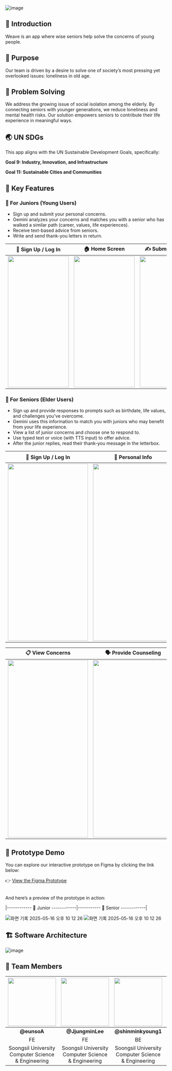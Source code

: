 ![image](https://github.com/user-attachments/assets/a0e76279-774c-49c8-8686-df2507d01b71)

## 🌟 Introduction

Weave is an app where wise seniors help solve the concerns of young people.

## 🎯 Purpose

Our team is driven by a desire to solve one of society’s most pressing yet overlooked issues: loneliness in old age.

## 🧩 Problem Solving

We address the growing issue of social isolation among the elderly.
By connecting seniors with younger generations, we reduce loneliness and mental health risks.
Our solution empowers seniors to contribute their life experience in meaningful ways.

## 🌏 UN SDGs

This app aligns with the UN Sustainable Development Goals, specifically:

**Goal 9: Industry, Innovation, and Infrastructure**

**Goal 11: Sustainable Cities and Communities**

## 🔑 Key Features

### 👦 For Juniors (Young Users)

- Sign up and submit your personal concerns.
- Gemini analyzes your concerns and matches you with a senior who has walked a similar path (career, values, life experiences).
- Receive text-based advice from seniors.
- Write and send thank-you letters in return.

| 🔐 Sign Up / Log In                                                                                                    | 🏠 Home Screen                                                                                                         | ✍️ Submit Concerns                                                                                                     | 💌 Thank-you Letters                                                                                                   |
| ---------------------------------------------------------------------------------------------------------------------- | ---------------------------------------------------------------------------------------------------------------------- | ---------------------------------------------------------------------------------------------------------------------- | ---------------------------------------------------------------------------------------------------------------------- |
| <img src="https://github.com/user-attachments/assets/d400fd47-911a-414f-a971-687ef10dec81" width="190" height="409" /> | <img src="https://github.com/user-attachments/assets/6b0f3b61-e633-405c-bb6d-b895665cbbc2" width="190" height="409" /> | <img src="https://github.com/user-attachments/assets/46fde197-da4a-41b6-8866-f1b403121235" width="190" height="409" /> | <img src="https://github.com/user-attachments/assets/ca9af6eb-5ccd-4023-b552-e769ddde5bac" width="190" height="409" /> |

### 👴 For Seniors (Elder Users)

- Sign up and provide responses to prompts such as birthdate, life values, and challenges you've overcome.
- Gemini uses this information to match you with juniors who may benefit from your life experience.
- View a list of junior concerns and choose one to respond to.
- Use typed text or voice (with TTS input) to offer advice.
- After the junior replies, read their thank-you message in the letterbox.

| 🔐 Sign Up / Log In                                                                                                    | 📝 Personal Info                                                                                                       | 🏠 Home Screen                                                                                                         |
| ---------------------------------------------------------------------------------------------------------------------- | ---------------------------------------------------------------------------------------------------------------------- | ---------------------------------------------------------------------------------------------------------------------- |
| <img src="https://github.com/user-attachments/assets/ca548334-b0e2-472b-a358-85bb0920a46d" width="250" height="553" /> | <img src="https://github.com/user-attachments/assets/4ea3bd78-6d60-4455-aba0-9a77dc34887f" width="250" height="553" /> | <img src="https://github.com/user-attachments/assets/e8ed6400-0f4f-4f4d-b5b5-51ce5df72d91" width="250" height="553" /> |

| 📋 View Concerns                                                                                                       | 🗣️ Provide Counseling                                                                                                  | 📬 Thank-you Letters                                                                                                   |
| ---------------------------------------------------------------------------------------------------------------------- | ---------------------------------------------------------------------------------------------------------------------- | ---------------------------------------------------------------------------------------------------------------------- |
| <img src="https://github.com/user-attachments/assets/4c0dbca5-9bc1-45bc-8409-d6fbc2944425" width="250" height="553" /> | <img src="https://github.com/user-attachments/assets/b9d7973e-f89d-4faf-9a4c-79ac9d4409c8" width="250" height="553" /> | <img src="https://github.com/user-attachments/assets/887cd4ff-ad5e-4fca-863b-983e9aa6991e" width="250" height="553" /> |


## 🎥 Prototype Demo
You can explore our interactive prototype on Figma by clicking the link below:

👉 [View the Figma Prototype](https://www.figma.com/proto/5ctjIb6U39VRZILFF51Ofd/-WEVE--2025-Solution-Challenge?node-id=0-1&t=lM5l7EJaZvpQrC2Y-1)

<br>
And here’s a preview of the prototype in action:

|------------ 🧒 Junior ------------|----------- 👵 Senior ------------| 

![화면 기록 2025-05-16 오후 10 12 26](https://github.com/user-attachments/assets/4c57f987-3dd8-4539-8969-8aff796d5c88)
![화면 기록 2025-05-16 오후 10 12 26](https://github.com/user-attachments/assets/96fc389b-2bbc-4f05-91d3-5d1b28f783fc)


## 🏗️ Software Architecture

![image](https://github.com/user-attachments/assets/4d209d8a-4f63-4875-ba41-f143475264c8)

## 👥 Team Members

| <img src="https://github.com/user-attachments/assets/ca16d0cf-8830-4514-ab9c-0a3db7acc4b0" width="150" /> | <img src="https://github.com/user-attachments/assets/d452ba81-8ca0-4888-8c4e-d254acb13e1e" width="150" /> | <img src="https://github.com/user-attachments/assets/800d5729-f7a5-4a11-9a66-863edd36177f" width="150" /> | <img src="https://github.com/user-attachments/assets/08fecc98-3abf-4839-bc72-e073d9e30eba" width="150" /> |
| :-------------------------------------------------------------------------------------------------------: | :-------------------------------------------------------------------------------------------------------: | :-------------------------------------------------------------------------------------------------------: | :-------------------------------------------------------------------------------------------------------: |
|                                                **@eunsoA**                                                |                                             **@JjungminLee**                                              |                                            **@shinminkyoung1**                                            |                                              **@yueunfive**                                               |
|                                                    FE                                                     |                                                    FE                                                     |                                                    BE                                                     |                                                    BE                                                     |
|                          Soongsil University <br> Computer Science & Engineering                          |                          Soongsil University <br> Computer Science & Engineering                          |                          Soongsil University <br> Computer Science & Engineering                          |                                Soongsil University <br> School of Software                                |
